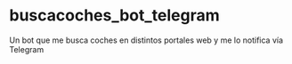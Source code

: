 # buscacoches_bot_telegram
Un bot que me busca coches en distintos portales web y me lo notifica vía Telegram
